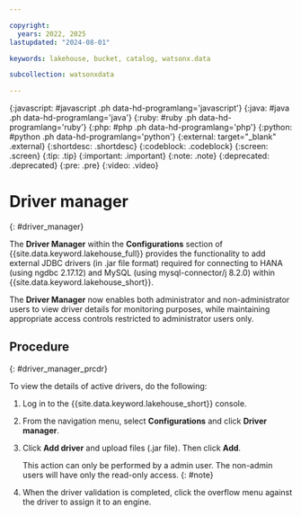 ```yaml
---

copyright:
  years: 2022, 2025
lastupdated: "2024-08-01"

keywords: lakehouse, bucket, catalog, watsonx.data

subcollection: watsonxdata

---
```


{:javascript: #javascript .ph data-hd-programlang='javascript'}
{:java: #java .ph data-hd-programlang='java'}
{:ruby: #ruby .ph data-hd-programlang='ruby'}
{:php: #php .ph data-hd-programlang='php'}
{:python: #python .ph data-hd-programlang='python'}
{:external: target="_blank" .external}
{:shortdesc: .shortdesc}
{:codeblock: .codeblock}
{:screen: .screen}
{:tip: .tip}
{:important: .important}
{:note: .note}
{:deprecated: .deprecated}
{:pre: .pre}
{:video: .video}

# Driver manager
{: #driver_manager}

The **Driver Manager** within the **Configurations** section of {{site.data.keyword.lakehouse_full}} provides the functionality to add external JDBC drivers (in .jar file format) required for connecting to HANA (using ngdbc 2.17.12) and MySQL (using mysql-connector/j 8.2.0) within {{site.data.keyword.lakehouse_short}}.

The **Driver Manager** now enables both administrator and non-administrator users to view driver details for monitoring purposes, while maintaining appropriate access controls restricted to administrator users only.


## Procedure
{: #driver_manager_prcdr}

To view the details of active drivers, do the following:

1. Log in to the {{site.data.keyword.lakehouse_short}} console.
2. From the navigation menu, select **Configurations** and click **Driver manager**.
3. Click **Add driver** and upload files (.jar file). Then click **Add**.

   This action can only be performed by a admin user. The non-admin users will have only the read-only access.
   {: #note}

4. When the driver validation is completed, click the overflow menu against the driver to assign it to an engine.
